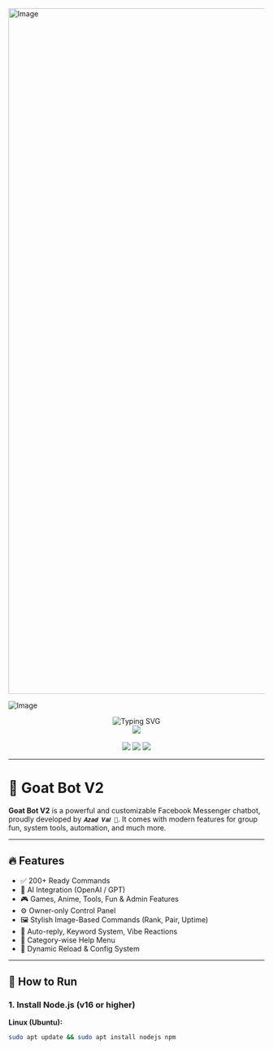 <img width="1080" height="1350" alt="Image" src="https://github.com/user-attachments/assets/655a3f32-1cf6-4dc7-9595-e34cb2969399" />

![Image](https://github.com/user-attachments/assets/2097146f-db6c-4f9a-baee-e67eebad7259)

<div align="center">
  
  <img src="https://readme-typing-svg.demolab.com?font=Fira+Code&size=28&pause=1000&color=F700FF&center=true&vCenter=true&width=435&lines=🐐+Goat+Bot+V2+by+𝑨𝒛𝒂𝒅+𝑽𝒂𝒊+💠" alt="Typing SVG" />
  
  <br/>
  <img src="https://img.shields.io/badge/Made%20by-%F0%9D%91%AC%F0%9D%92%8A%F0%9D%92%82%F0%9D%92%80%F0%9D%91%BA%20%F0%9D%91%BD%F0%9D%92%96%F0%9D%92%82-lightblue?style=for-the-badge&logo=goat&logoColor=white"/>
  <br/><br/>

  <img src="https://img.shields.io/badge/VERSION-2.0-blueviolet?style=flat-square" />
  <img src="https://img.shields.io/badge/OWNER-Azad_Vai-red?style=flat-square" />
  <img src="https://img.shields.io/badge/STATUS-ACTIVE-brightgreen?style=flat-square" />

</div>

---

# 🐐 Goat Bot V2

**Goat Bot V2** is a powerful and customizable Facebook Messenger chatbot, proudly developed by `𝑨𝒛𝒂𝒅 𝑽𝒂𝒊 💠`. It comes with modern features for group fun, system tools, automation, and much more.

---

## 🔥 Features

- ✅ 200+ Ready Commands
- 🧠 AI Integration (OpenAI / GPT)
- 🎮 Games, Anime, Tools, Fun & Admin Features
- ⚙️ Owner-only Control Panel
- 🖼️ Stylish Image-Based Commands (Rank, Pair, Uptime)
- 💬 Auto-reply, Keyword System, Vibe Reactions
- 📁 Category-wise Help Menu
- 🔄 Dynamic Reload & Config System

---

## 🚀 How to Run

### 1. Install Node.js (v16 or higher)

**Linux (Ubuntu):**
```bash
sudo apt update && sudo apt install nodejs npm

